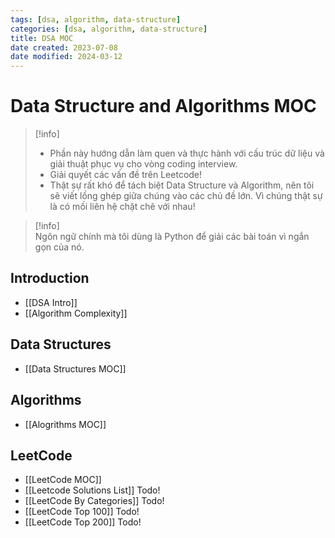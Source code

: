 ```yaml
---
tags: [dsa, algorithm, data-structure]
categories: [dsa, algorithm, data-structure]
title: DSA MOC
date created: 2023-07-08
date modified: 2024-03-12
---
```


# Data Structure and Algorithms MOC

> [!info]
> - Phần này hướng dẫn làm quen và thực hành với cấu trúc dữ liệu và giải thuật phục vụ cho vòng coding interview.  
> - Giải quyết các vấn đề trên Leetcode!  
> - Thật sự rất khó để tách biệt Data Structure và Algorithm, nên tôi sẽ viết lồng ghép giữa chúng vào các chủ đề lớn. Vì chúng thật sự là có mối liên hệ chặt chẽ với nhau!

> [!info]  
> Ngôn ngữ chính mà tôi dùng là Python để giải các bài toán vì ngắn gọn của nó.

## Introduction

- [[DSA Intro]]
- [[Algorithm Complexity]]

## Data Structures

- [[Data Structures MOC]]

## Algorithms

- [[Alogrithms MOC]]

## LeetCode

- [[LeetCode MOC]]
- [[Leetcode Solutions List]] Todo!
- [[LeetCode By Categories]] Todo!
- [[LeetCode Top 100]] Todo!
- [[LeetCode Top 200]] Todo!
